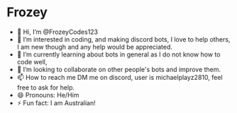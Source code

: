 # Frozey

- 👋 Hi, I’m @FrozeyCodes123
- 👀 I’m interested in coding, and making discord bots, I love to help others, I am new though and any help would be appreciated.
- 🌱 I’m currently learning about bots in general as I do not know how to code well,
- 💞️ I’m looking to collaborate on other people's bots and improve them.
- 📫 How to reach me DM me on discord, user is michaelplayz2810, feel free to ask for help.
- 😄 Pronouns: He/Him
- ⚡ Fun fact: I am Australian!
